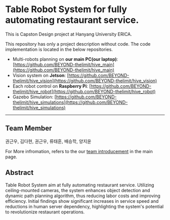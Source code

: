 # Table Robot System for fully automating restaurant service.
This is Capston Design project at Hanyang University ERICA.

This repository has only a project description without code. The code implementation is located in the below repositories.
- Multi-robots planning on **our main PC(our laptop)**: [https://github.com/BEYOND-thelimit/hive_main](https://github.com/BEYOND-thelimit/hive_main)
- Vision system on **Jetson**: [https://github.com/BEYOND-thelimit/hive_vision](https://github.com/BEYOND-thelimit/hive_vision)
- Each robot control on **Raspberry Pi**: [https://github.com/BEYOND-thelimit/hive_robot](https://github.com/BEYOND-thelimit/hive_robot)
- Gazebo Simulation: [https://github.com/BEYOND-thelimit/hive_simulations](https://github.com/BEYOND-thelimit/hive_simulations)

---

## Team Member
권근우, 김다현, 권근우, 류태훈, 배승학, 양지윤

For More infromation, refers to the our [team introducement](https://github.com/BEYOND-thelimit) in the main page.

## Abstract
Table Robot System aim at fully automating restaurant service. Utilizing ceiling-mounted cameras, the system enhances object detection and dynamic path planning algorithm, thus reducing labor costs and improving efficiency. Initial findings show significant increases in service speed and reductions in human server dependency, highlighting the system's potential to revolutionize restaurant operations.

